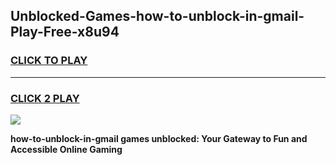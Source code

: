 
## Unblocked-Games-how-to-unblock-in-gmail-Play-Free-x8u94
<h3>
<a href="https://premium76.site?title=how-to-unblock-in-gmail&ref=20M">CLICK TO PLAY</a></h3>
<hr>

<h3>
<a href="https://premium76.site?title=how-to-unblock-in-gmail&ref=20M">CLICK 2 PLAY</a>
  
</h3>

<a href="https://premium76.site?title=how-to-unblock-in-gmail&ref=19M"><img src="https://clearcache.store/games.png"></a>


**how-to-unblock-in-gmail games unblocked: Your Gateway to Fun and Accessible Online Gaming**

